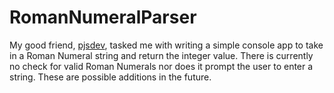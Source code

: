 # RomanNumeralParser

My good friend, [pjsdev](https://github.com/pjsdev), tasked me with writing a simple console app to take in a Roman Numeral string and return the integer value.
There is currently no check for valid Roman Numerals nor does it prompt the user to enter a string. These are possible additions in the future.
